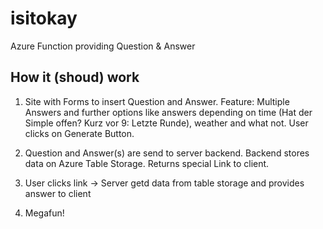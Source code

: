 # isitokay
Azure Function providing Question &amp; Answer




## How it (shoud) work

1. Site with Forms to insert Question and Answer. 
Feature: Multiple Answers and further options like answers depending on time (Hat der Simple offen? Kurz vor 9: Letzte Runde), weather and what not. User clicks on Generate Button.

2. Question and Answer(s) are send to server backend. Backend stores data on Azure Table Storage. Returns special Link to client.

3. User clicks link -> Server getd data from table storage and provides answer to client

4. Megafun!
